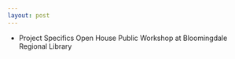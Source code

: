 ```yaml
---
layout: post
---
```


* Project Specifics Open House Public Workshop at Bloomingdale Regional Library
